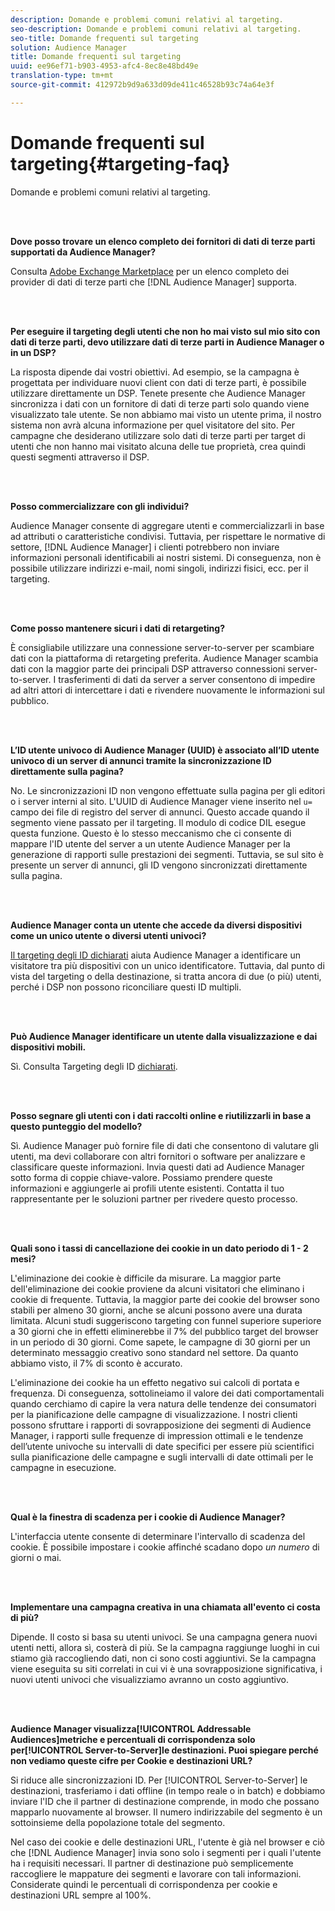 ```yaml
---
description: Domande e problemi comuni relativi al targeting.
seo-description: Domande e problemi comuni relativi al targeting.
seo-title: Domande frequenti sul targeting
solution: Audience Manager
title: Domande frequenti sul targeting
uuid: ee96ef71-b903-4953-afc4-8ec8e48bd49e
translation-type: tm+mt
source-git-commit: 412972b9d9a633d09de411c46528b93c74a64e3f

---
```



# Domande frequenti sul targeting{#targeting-faq}

Domande e problemi comuni relativi al targeting.

<br> 

<!-- 

faq_targeting.xml

 -->

**Dove posso trovare un elenco completo dei fornitori di dati di terze parti supportati da Audience Manager?**

Consulta [Adobe Exchange Marketplace](https://exchange.adobe.com/experiencecloud.html) per un elenco completo dei provider di dati di terze parti che [!DNL Audience Manager] supporta.

<br> 

**Per eseguire il targeting degli utenti che non ho mai visto sul mio sito con dati di terze parti, devo utilizzare dati di terze parti in Audience Manager o in un DSP?**

La risposta dipende dai vostri obiettivi. Ad esempio, se la campagna è progettata per individuare nuovi client con dati di terze parti, è possibile utilizzare direttamente un DSP. Tenete presente che Audience Manager sincronizza i dati con un fornitore di dati di terze parti solo quando viene visualizzato tale utente. Se non abbiamo mai visto un utente prima, il nostro sistema non avrà alcuna informazione per quel visitatore del sito. Per campagne che desiderano utilizzare solo dati di terze parti per target di utenti che non hanno mai visitato alcuna delle tue proprietà, crea quindi questi segmenti attraverso il DSP.

<br> 

**Posso commercializzare con gli individui?**

Audience Manager consente di aggregare utenti e commercializzarli in base ad attributi o caratteristiche condivisi. Tuttavia, per rispettare le normative di settore, [!DNL Audience Manager] i clienti potrebbero non inviare informazioni personali identificabili ai nostri sistemi. Di conseguenza, non è possibile utilizzare indirizzi e-mail, nomi singoli, indirizzi fisici, ecc. per il targeting.

<br> 

**Come posso mantenere sicuri i dati di retargeting?**

È consigliabile utilizzare una connessione server-to-server per scambiare dati con la piattaforma di retargeting preferita. Audience Manager scambia dati con la maggior parte dei principali DSP attraverso connessioni server-to-server. I trasferimenti di dati da server a server consentono di impedire ad altri attori di intercettare i dati e rivendere nuovamente le informazioni sul pubblico.

<br> 

**L’ID utente univoco di Audience Manager (UUID) è associato all’ID utente univoco di un server di annunci tramite la sincronizzazione ID direttamente sulla pagina?**

No. Le sincronizzazioni ID non vengono effettuate sulla pagina per gli editori o i server interni al sito. L&#39;UUID di Audience Manager viene inserito nel `u=` campo dei file di registro del server di annunci. Questo accade quando il segmento viene passato per il targeting. Il modulo di codice DIL esegue questa funzione. Questo è lo stesso meccanismo che ci consente di mappare l&#39;ID utente del server a un utente Audience Manager per la generazione di rapporti sulle prestazioni dei segmenti. Tuttavia, se sul sito è presente un server di annunci, gli ID vengono sincronizzati direttamente sulla pagina.

<br> 

**Audience Manager conta un utente che accede da diversi dispositivi come un unico utente o diversi utenti univoci?**

[Il targeting degli ID dichiarati](../features/declared-ids.md#declared-id-targeting) aiuta Audience Manager a identificare un visitatore tra più dispositivi con un unico identificatore. Tuttavia, dal punto di vista del targeting o della destinazione, si tratta ancora di due (o più) utenti, perché i DSP non possono riconciliare questi ID multipli.

<br> 

**Può Audience Manager identificare un utente dalla visualizzazione e dai dispositivi mobili.**

Sì. Consulta Targeting degli ID [dichiarati](../features/declared-ids.md#declared-id-targeting).

<br> 

**Posso segnare gli utenti con i dati raccolti online e riutilizzarli in base a questo punteggio del modello?**

Sì. Audience Manager può fornire file di dati che consentono di valutare gli utenti, ma devi collaborare con altri fornitori o software per analizzare e classificare queste informazioni. Invia questi dati ad Audience Manager sotto forma di coppie chiave-valore. Possiamo prendere queste informazioni e aggiungerle ai profili utente esistenti. Contatta il tuo rappresentante per le soluzioni partner per rivedere questo processo.

<br> 

**Quali sono i tassi di cancellazione dei cookie in un dato periodo di 1 - 2 mesi?**

L&#39;eliminazione dei cookie è difficile da misurare. La maggior parte dell&#39;eliminazione dei cookie proviene da alcuni visitatori che eliminano i cookie di frequente. Tuttavia, la maggior parte dei cookie del browser sono stabili per almeno 30 giorni, anche se alcuni possono avere una durata limitata. Alcuni studi suggeriscono targeting con funnel superiore superiore a 30 giorni che in effetti eliminerebbe il 7% del pubblico target del browser in un periodo di 30 giorni. Come sapete, le campagne di 30 giorni per un determinato messaggio creativo sono standard nel settore. Da quanto abbiamo visto, il 7% di sconto è accurato.

L&#39;eliminazione dei cookie ha un effetto negativo sui calcoli di portata e frequenza. Di conseguenza, sottolineiamo il valore dei dati comportamentali quando cerchiamo di capire la vera natura delle tendenze dei consumatori per la pianificazione delle campagne di visualizzazione. I nostri clienti possono sfruttare i rapporti di sovrapposizione dei segmenti di Audience Manager, i rapporti sulle frequenze di impression ottimali e le tendenze dell’utente univoche su intervalli di date specifici per essere più scientifici sulla pianificazione delle campagne e sugli intervalli di date ottimali per le campagne in esecuzione.

<br> 

**Qual è la finestra di scadenza per i cookie di Audience Manager?**

L&#39;interfaccia utente consente di determinare l&#39;intervallo di scadenza del cookie. È possibile impostare i cookie affinché scadano dopo *un numero* di giorni o mai.

<br> 

**Implementare una campagna creativa in una chiamata all&#39;evento ci costa di più?**

Dipende. Il costo si basa su utenti univoci. Se una campagna genera nuovi utenti netti, allora sì, costerà di più. Se la campagna raggiunge luoghi in cui stiamo già raccogliendo dati, non ci sono costi aggiuntivi. Se la campagna viene eseguita su siti correlati in cui vi è una sovrapposizione significativa, i nuovi utenti univoci che visualizziamo avranno un costo aggiuntivo.

<br> 

**Audience Manager visualizza[!UICONTROL Addressable Audiences]metriche e percentuali di corrispondenza solo per[!UICONTROL Server-to-Server]le destinazioni. Puoi spiegare perché non vediamo queste cifre per Cookie e destinazioni URL?**

Si riduce alle sincronizzazioni ID. Per [!UICONTROL Server-to-Server] le destinazioni, trasferiamo i dati offline (in tempo reale o in batch) e dobbiamo inviare l&#39;ID che il partner di destinazione comprende, in modo che possano mapparlo nuovamente al browser. Il numero indirizzabile del segmento è un sottoinsieme della popolazione totale del segmento.

Nel caso dei cookie e delle destinazioni URL, l&#39;utente è già nel browser e ciò che [!DNL Audience Manager] invia sono solo i segmenti per i quali l&#39;utente ha i requisiti necessari. Il partner di destinazione può semplicemente raccogliere le mappature dei segmenti e lavorare con tali informazioni. Considerate quindi le percentuali di corrispondenza per cookie e destinazioni URL sempre al 100%.
